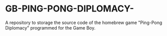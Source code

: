 GB-PING-PONG-DIPLOMACY-
=======================

A repository to storage the source code of the homebrew game "Ping-Pong Diplomacy" programmed for the Game Boy.
